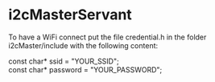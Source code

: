 # i2cMasterServant

To have a WiFi connect put the file credential.h in the folder i2cMaster/include with the following content:

const char* ssid = "YOUR_SSID"; <br>
const char* password = "YOUR_PASSWORD"; <br>

